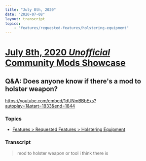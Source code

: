 ```yaml
---
title: "July 8th, 2020"
date: "2020-07-08"
layout: transcript
topics: 
    - "features/requested-features/holstering-equipment"
---
```

# [July 8th, 2020 *Unofficial* Community Mods Showcase](../2020-07-08.md)
## Q&A: Does anyone know if there's a mod to holster weapon?
https://youtube.com/embed/1dUNmBBbExs?autoplay=1&start=1833&end=1844
### Topics
* [Features > Requested Features > Holstering Equipment](../topics/features/requested-features/holstering-equipment.md)

### Transcript

> mod to holster weapon
> or tool i think there is
